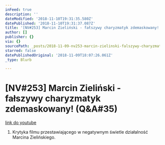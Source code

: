 ```yaml
---
inFeed: true
description: ''
dateModified: '2018-11-10T19:31:35.580Z'
datePublished: '2018-11-10T19:31:37.087Z'
title: '[NV#253] Marcin Zieliński - fałszywy charyzmatyk zdemaskowany! (Q&A#35)'
author: []
publisher: {}
via: {}
sourcePath: _posts/2018-11-09-nv253-marcin-zielinski-falszywy-charyzmatyk-zdemaskowan.md
starred: false
datePublishedOriginal: '2018-11-09T18:07:26.061Z'
_type: Blurb

---
```

# \[NV\#253\] Marcin Zieliński - fałszywy charyzmatyk zdemaskowany! (Q&A\#35)
[link do youtube][0]

1. Krytyka filmu przestawiającego w negatywnym świetle działalność Marcina Zielińskiego.

[0]: https://www.youtube.com/watch?v=nSrp847Roiw